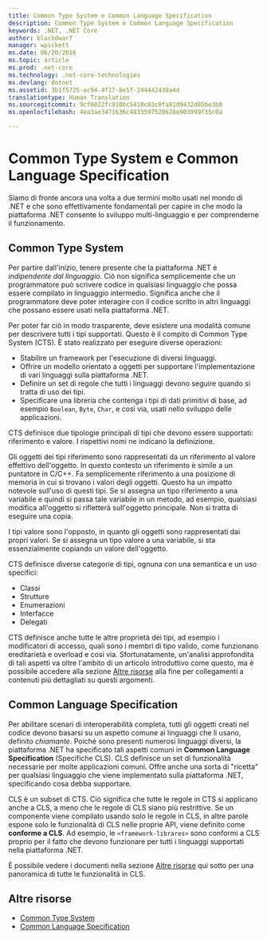 ```yaml
---
title: Common Type System e Common Language Specification
description: Common Type System e Common Language Specification
keywords: .NET, .NET Core
author: blackdwarf
manager: wpickett
ms.date: 06/20/2016
ms.topic: article
ms.prod: .net-core
ms.technology: .net-core-technologies
ms.devlang: dotnet
ms.assetid: 3b1f5725-ac94-4f17-8e5f-244442438a4d
translationtype: Human Translation
ms.sourcegitcommit: 9cf6022fc910bc5418c03c0fa81d9432d85be3b0
ms.openlocfilehash: 4ea3ae3471636c4833597520628e903999f35c0a

---
```


# <a name="common-type-system-common-language-specification"></a>Common Type System e Common Language Specification

Siamo di fronte ancora una volta a due termini molto usati nel mondo di .NET e che sono effettivamente fondamentali per capire in che modo la piattaforma .NET consente lo sviluppo multi-linguaggio e per comprenderne il funzionamento.

## <a name="common-type-system"></a>Common Type System

Per partire dall'inizio, tenere presente che la piattaforma .NET è _indipendente dal linguaggio_. Ciò non significa semplicemente che un programmatore può scrivere codice in qualsiasi linguaggio che possa essere compilato in linguaggio intermedio. Significa anche che il programmatore deve poter interagire con il codice scritto in altri linguaggi che possano essere usati nella piattaforma .NET.

Per poter far ciò in modo trasparente, deve esistere una modalità comune per descrivere tutti i tipi supportati. Questo è il compito di Common Type System (CTS). È stato realizzato per eseguire diverse operazioni:

*   Stabilire un framework per l'esecuzione di diversi linguaggi.
*   Offrire un modello orientato a oggetti per supportare l'implementazione di vari linguaggi sulla piattaforma .NET.
*   Definire un set di regole che tutti i linguaggi devono seguire quando si tratta di uso dei tipi.
*   Specificare una libreria che contenga i tipi di dati primitivi di base, ad esempio `Boolean`, `Byte`, `Char`, e così via, usati nello sviluppo delle applicazioni.

CTS definisce due tipologie principali di tipi che devono essere supportati: riferimento e valore. I rispettivi nomi ne indicano la definizione.

Gli oggetti dei tipi riferimento sono rappresentati da un riferimento al valore effettivo dell'oggetto. In questo contesto un riferimento è simile a un puntatore in C/C++. Fa semplicemente riferimento a una posizione di memoria in cui si trovano i valori degli oggetti. Questo ha un impatto notevole sull'uso di questi tipi. Se si assegna un tipo riferimento a una variabile e quindi si passa tale variabile in un metodo, ad esempio, qualsiasi modifica all'oggetto si rifletterà sull'oggetto principale. Non si tratta di eseguire una copia.

I tipi valore sono l'opposto, in quanto gli oggetti sono rappresentati dai propri valori. Se si assegna un tipo valore a una variabile, si sta essenzialmente copiando un valore dell'oggetto.

CTS definisce diverse categorie di tipi, ognuna con una semantica e un uso specifici:

*   Classi
*   Strutture
*   Enumerazioni
*   Interfacce
*   Delegati

CTS definisce anche tutte le altre proprietà dei tipi, ad esempio i modificatori di accesso, quali sono i membri di tipo valido, come funzionano ereditarietà e overload e così via. Sfortunatamente, un'analisi approfondita di tali aspetti va oltre l'ambito di un articolo introduttivo come questo, ma è possibile accedere alla sezione [Altre risorse](#more-resources) alla fine per collegamenti a contenuti più dettagliati su questi argomenti.

## <a name="common-language-specification"></a>Common Language Specification

Per abilitare scenari di interoperabilità completa, tutti gli oggetti creati nel codice devono basarsi su un aspetto comune ai linguaggi che li usano, definito _chiamante_. Poiché sono presenti numerosi linguaggi diversi, la piattaforma .NET ha specificato tali aspetti comuni in **Common Language Specification** (Specifiche CLS). CLS definisce un set di funzionalità necessarie per molte applicazioni comuni. Offre anche una sorta di "ricetta" per qualsiasi linguaggio che viene implementato sulla piattaforma .NET, specificando cosa debba supportare.

CLS è un subset di CTS. Ciò significa che tutte le regole in CTS si applicano anche a CLS, a meno che le regole di CLS siano più restrittive. Se un componente viene compilato usando solo le regole in CLS, in altre parole espone solo le funzionalità di CLS nelle proprie API, viene definito come **conforme a CLS**. Ad esempio, le `<framework-librares>` sono conformi a CLS proprio per il fatto che devono funzionare per tutti i linguaggi supportati nella piattaforma .NET.

È possibile vedere i documenti nella sezione [Altre risorse](#more-resources) qui sotto per una panoramica di tutte le funzionalità in CLS.

## <a name="more-resources"></a>Altre risorse

*   [Common Type System](https://msdn.microsoft.com/library/zcx1eb1e.aspx)
*   [Common Language Specification](https://msdn.microsoft.com/library/12a7a7h3.aspx)



<!--HONumber=Nov16_HO1-->


